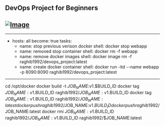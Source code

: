 ## DevOps Project for Beginners   

[![Image](https://github.com/yankils/Simple-DevOps-Project/blob/master/Devops_course.PNG "DevOps Project - CI/CD with Jenkins Ansible Docker Kubernetes ")](https://www.udemy.com/course/valaxy-devops/?referralCode=8147A5CF4C8C7D9E253F)
-----------------------
---
- hosts: all
  become: true
  tasks:
    - name: stop previous verison docker
      shell: docker stop webapp
    - name: removed stop container
      shell: docker rm -f webapp
    - name: remove docker images
      shell: docker image rm -f raghib1992/devops_project:latest
    - name: create docker container
      shell: docker run -itd --name webapp -p 8090:8090 raghib1992/devops_project:latest


---------------------------------------------------
cd /opt/docker
docker build -t $JOB_NAME:$v1.$BUILD_ID 
docker tag $JOB_NAME:v1.$BUILD_ID raghib1992/$JOB_NAME:v1.$BUILD_ID
docker tag $JOB_NAME:v1.$BUILD_ID raghib1992/$JOB_NAME:latest
docker push raghib1992/$JOB_NAME:v1.$BUILD_ID
docker push raghib1992/$JOB_NAME:latest
docker rmi $JOB_NAME:v1.$BUILD_ID raghib1992/$JOB_NAME:v1.$BUILD_ID raghib1992/$JOB_NAME:latest
